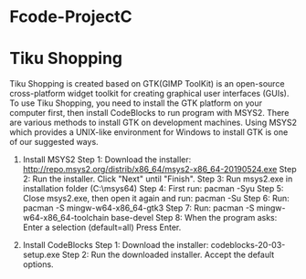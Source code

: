 # Fcode-ProjectC
# Tiku Shopping 
Tiku Shopping is created based on GTK(GIMP ToolKit) is an open-source cross-platform widget toolkit for
creating graphical user interfaces (GUIs). 
To use Tiku Shopping, you need to install the GTK platform on your computer first,
then install CodeBlocks to run program with MSYS2.
There are various methods to install GTK on development machines.
Using MSYS2 which provides a UNIX-like environment for Windows to install GTK is one of our suggested ways.

1. Install MSYS2
Step 1: Download the installer: 
    http://repo.msys2.org/distrib/x86_64/msys2-x86_64-20190524.exe 
Step 2: Run the installer. Click "Next" until "Finish".
Step 3: Run msys2.exe in installation folder (C:\msys64)
Step 4: First run:  pacman -Syu
Step 5: Close msys2.exe, then open it again and run: pacman -Su
Step 6: Run: pacman -S mingw-w64-x86_64-gtk3
Step 7: Run: pacman -S mingw-w64-x86_64-toolchain base-devel
Step 8: When the program asks: Enter a selection (default=all)
        Press Enter.

2. Install CodeBlocks
Step 1: Download the installer: codeblocks-20-03-setup.exe
Step 2: Run the downloaded installer. 
        Accept the default options.